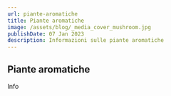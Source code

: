 ```yaml
---
url: piante-aromatiche
title: Piante aromatiche
image: /assets/blog/_media_cover_mushroom.jpg
publishDate: 07 Jan 2023
description: Informazioni sulle piante aromatiche
---
```

## Piante aromatiche

Info